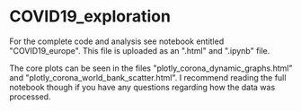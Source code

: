 # COVID19_exploration
For the complete code and analysis see notebook entitled "COVID19_europe". 
This file is uploaded as an ".html" and ".ipynb" file. 

The core plots can be seen in the files "plotly_corona_dynamic_graphs.html" and "plotly_corona_world_bank_scatter.html".
I recommend reading the full notebook though if you have any questions regarding how the data was processed. 
